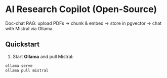 # AI Research Copilot (Open-Source)

Doc-chat RAG: upload PDFs → chunk & embed → store in pgvector → chat with Mistral via Ollama.

## Quickstart

1) Start **Ollama** and pull Mistral:
```bash
ollama serve
ollama pull mistral

